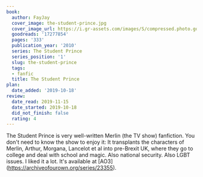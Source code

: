 ```yaml
---
book:
  author: FayJay
  cover_image: the-student-prince.jpg
  cover_image_url: https://i.gr-assets.com/images/S/compressed.photo.goodreads.com/books/1400436772l/17277854._SX98_.jpg
  goodreads: '17277854'
  pages: '333'
  publication_year: '2010'
  series: The Student Prince
  series_position: '1'
  slug: the-student-prince
  tags:
  - fanfic
  title: The Student Prince
plan:
  date_added: '2019-10-18'
review:
  date_read: 2019-11-15
  date_started: 2019-10-18
  did_not_finish: false
  rating: 4
---
```


The Student Prince is very well-written Merlin (the TV show) fanfiction. You don't need to know the show to enjoy it: It transplants the characters of Merlin, Arthur, Morgana, Lancelot et al into pre-Brexit UK, where they go to college and deal with school and magic. Also national security. Also LGBT issues. I liked it a lot. It's available at [AO3](<a target="_blank" href="https://archiveofourown.org/series/23355" rel="nofollow">https://archiveofourown.org/series/23355</a>).
